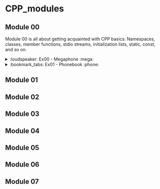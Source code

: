 # CPP_modules

## Module 00

Module 00 is all about getting acquainted with CPP basics: Namespaces, classes, member functions, stdio
streams, initialization lists, static, const, and so on.

<details><summary>:loudspeaker: Ex00 - Megaphone 	:mega:  </summary>
<p>

A really straightforward exercice to practice with the iostream library and std::cout.

<img src="assets/megaphone_example.png" alt="Example" width="450"/>
</p>
</details>

<details><summary>:bookmark_tabs: Ex01 - Phonebook :phone:  </summary>
<br></br>
<p>

<img src="assets/phonebook_example.png" alt="Example" width="450"/>
 
Some issues I got and ressources which helped me solve them:

### Not being able to retrieve multiples words from std::cin

Example:
```cpp
std::string input;
std::cin >> input;

// If the input typed by the user is "Hello World", input will be equal to "Hello" and not "Hello World".
```
This issue was fixed with std::getline, which reads all the characters from an input stream and puts them onto a string.

```cpp
#include <iostream>
#include <string>
 
int main() {
    // Declare a firstname (String)
    std::string firstname;
 
    std::cout << "What is your firstname ?" << std::endl;
 
    // Get the input from std::cin and store into firstname
    std::getline(std::cin, firstname);
 
    return 0;
}
```

### Particularities of std::getline and std::cin

***Combining std::cin and std::getline***

If you try and run the following code, you will see that the *firstname* getline will be skipped and the *"lastname"* prompt will  be displayed. This is because of std::cin's usage just above. 

```cpp
int main(void)
{
   char *input;
   std::cout << "Please enter a one-word command" << std::endl;
   std::cin >> input; // Here is where std::cin precedes the usage of std::getline()
   
   if (input == "ADD")
   {
     std::string firstname;
     std::cout << "Enter your firstname" << std::endl;
     std::getline(std::cin, firstname);
     std::cout << "First name registered: " << firstname << std::endl;
     
     std::string lastname;
     std::cout << "Enter your lastname" << std::endl;
     std::getline(std::cin, lastname);
     std::cout << "Last name registered: " << lastname << std::endl;
   }
   return (0);
}
```
Explanation:

> "std::getline() does not ignore any leading white-space / newline characters. Because of this, if you call std::cin >> var; just before getline(), there will be a newline still remaining in the input stream, after reading the input variable. So, if you call getline() immediately after cin, you will get a newline instead, since it is the first character in the input stream! To avoid this, simply add a dummy std::getline() to consume this new-line character!"

**Ressource**
[How to use getline](https://www.journaldev.com/39743/getline-in-c-plus-plus#:~:text=Basic%20Syntax%20of%20std%3A%3Agetline()%20in%20C%2B%2B&text=We%20need%20to%20import%20the,string%26%20output%2C%20char%20delim)

***Catching errors with std::cin.fail()***

In this exercise, you will have to ask the user's input several times, in order to add a contact to the phonebook. I used std::getline() for strings and std::cin for the phone number, because we were dealing with (long) **ints**.

However, how do you prevent the user from entering some alpha characters and crashing the program? 

Well, you don't, buuuut you can catch the error with the method std::cin.fail():

```cpp

int main(void)
{
  long int phonenumber;
   
  std::cin >> phonenumber;
  if (std::cin.fail() == true) // For example if the input is invalid because it is not the right type
  {
    std::cin.clear(); // Clears the error flag from cin.fail();
    std::cin.ignore(); // Ignores the fail that just happened
    std::cout << "Invalid input ! Try again." << std::endl;
    std::cin >> phonenumber;
  }
  std::cout << "Good ! Your phonenumber is : " << phonenumber << std::endl;
}

```
**Ressource**
[How to use cin.fail() in c++ properly](https://stackoverflow.com/questions/33284483/how-to-use-cin-fail-in-c-properly)

***std::cin.ignore tip :***

If you try and keep asking for the user's input while the input given is wrong/triggers std::cin.fail(), your error_msg will repeat itself for as many times as there are chars in the input's string. To avoid this, use the argument:

```cpp
// will ignore any other input that is not an integer and will skip to the new line. 
   std::cin.ignore(std::numeric_limits<std::streamsize>::max(), '\n'); 
```
**Ressources**
[1](https://stackoverflow.com/questions/16726657/checking-for-valid-type-input-using-stdcin-c)
[2](https://stackoverflow.com/questions/66433755/stdcin-failure-leading-to-looped-if-statement-in-while-loop)


***Preventing the program from crashing with a EOF***

If the user's (or any tester) tries to end the program with CTRL+D while we are in the std::cin/getline stage, you will have a never-ending loop of your prompt. To catch this signal, use the std::cin.eof() method:

```cpp
	
void	askForNickname(Contact *contact)
{
	std::string	nickname;

	std::cout << BLUE << "📜 May I ask for your nickname?" << RESET << std::endl;
	std::getline(std::cin, nickname);
	if (std::cin.eof() == true) // If the program catches an EOF, exit safely the program
			exit(0);

	while (nickname.empty()) // aka "while the user keep hitting the return key"
	{
		std::cout << BLUE << "📜 Don't be shy! Please speak louder." << RESET << std::endl;
		std::getline(std::cin, nickname);
		if (std::cin.eof() == true)
			exit(0);
	}
	contact->setNickname(nickname);
	return ;
}
```


### Comparing strings (difference with C)

 ```cpp
#define SUCCESS 0

std::string input;
std::string add_command("ADD");

std::getline(std::cin, input);
std::cout << add_command.compare(input) == SUCCESS ? "OK" : "KO" << std::endl;
 
// is the same as:
std::cout << (input == "ADD") ? "OK" : "KO" << std::endl;
```
 
### Formatting your output on the terminal

No need to code formatting functions from scratch with the iomanip library! 

| Function         | Use                                                                   | Link  |
|------------------|-----------------------------------------------------------------------|-------|
| std::right       | Modifies the positioning of the fill characters in an output stream.  | [Here](https://en.cppreference.com/w/cpp/io/manip/left) |
| std::setw(int n) | Sets the field width to be used on output operations.                 | [Here](https://cplusplus.com/reference/iomanip/setw/)

**Useful member functions to truncate the strings according to the subject's needs:**
> "Si le texte dépasse la largeur de la colonne, il faut le tronquer et remplacer le dernier caractère affiché par un point (’.’)."

```cpp
std::string	trunc(std::string info)
{
	if (info.length() > 10)
	{
		info.resize(9); // keeps the first 9th chars of the string
		info.append("."); // appends a dot as required to the precedently modified string
	}
	return info;
}
```

All std::string member functions [here](https://cplusplus.com/reference/string/string/).
</p>
</details>


## Module 01

## Module 02

## Module 03

## Module 04

## Module 05

## Module 06

## Module 07

